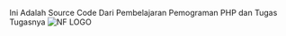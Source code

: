 Ini Adalah Source Code Dari Pembelajaran Pemograman PHP dan Tugas Tugasnya
![NF LOGO](https://github.com/damskuyyy/Tugas-PHP/assets/92261904/5d26eeb6-6042-431d-a871-42286eb9d17f)

